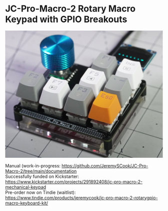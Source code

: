 # JC-Pro-Macro-2 Rotary Macro Keypad with GPIO Breakouts

![image](JCPM2.jpg)

Manual (work-in-progress: https://github.com/JeremySCook/JC-Pro-Macro-2/tree/main/documentation  
Successfully funded on Kickstarter: https://www.kickstarter.com/projects/291892408/jc-pro-macro-2-mechanical-keypad  
Pre-order now on Tindie (waitlist): https://www.tindie.com/products/jeremycook/jc-pro-macro-2-rotarygpio-macro-keyboard-kit/
